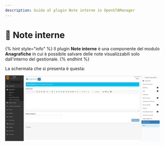 ```yaml
---
description: Guida al plugin Note interne in OpenSTAManager
---
```


# 🔖 Note interne

{% hint style="info" %}
Il plugin **Note interne** è una componente del modulo **Anagrafiche** in cui è possibile salvare delle note visualizzabili solo dall'interno del gestionale.
{% endhint %}

La schermata che si presenta è questa:

![](<../../../.gitbook/assets/image (76).png>)

